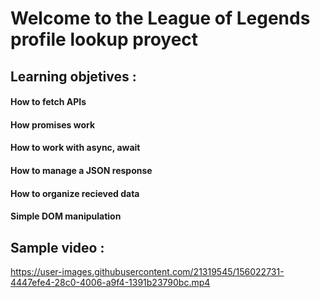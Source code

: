 # Welcome to the League of Legends profile lookup proyect

## Learning objetives :

#### How to fetch APIs
#### How promises work
#### How to work with async, await
#### How to manage a JSON response
#### How to organize recieved data
#### Simple DOM manipulation

## Sample video :

https://user-images.githubusercontent.com/21319545/156022731-4447efe4-28c0-4006-a9f4-1391b23790bc.mp4


